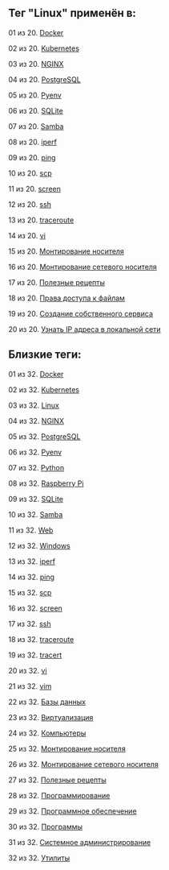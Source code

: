 ## Тег "Linux" применён в:

01 из 20. [Docker](../Компьютеры%20и%20софт/Программы/Docker.md)

02 из 20. [Kubernetes](../Компьютеры%20и%20софт/Программы/Kubernetes.md)

03 из 20. [NGINX](../Компьютеры%20и%20софт/Программы/Nginx.md)

04 из 20. [PostgreSQL](../Компьютеры%20и%20софт/Программы/PostgreSQL.md)

05 из 20. [Pyenv](../Компьютеры%20и%20софт/Программные%20компоненты/pyenv.md)

06 из 20. [SQLite](../Компьютеры%20и%20софт/Программы/SQLite.md)

07 из 20. [Samba](../Компьютеры%20и%20софт/Linux/Samba.md)

08 из 20. [iperf](../Компьютеры%20и%20софт/Утилиты/Iperf.md)

09 из 20. [ping](../Компьютеры%20и%20софт/Утилиты/Ping.md)

10 из 20. [scp](../Компьютеры%20и%20софт/Утилиты/SCP.md)

11 из 20. [screen](../Компьютеры%20и%20софт/Утилиты/Screen.md)

12 из 20. [ssh](../Компьютеры%20и%20софт/Утилиты/SSH.md)

13 из 20. [traceroute](../Компьютеры%20и%20софт/Утилиты/Traceroute.md)

14 из 20. [vi](../Компьютеры%20и%20софт/Утилиты/Vi.md)

15 из 20. [Монтирование носителя](../Компьютеры%20и%20софт/Linux/Монтирование%20носителя.md)

16 из 20. [Монтирование сетевого носителя](../Компьютеры%20и%20софт/Linux/Монтирование%20сетевого%20носителя.md)

17 из 20. [Полезные рецепты](../Компьютеры%20и%20софт/Linux/Полезные%20рецепты%20Linux.md)

18 из 20. [Права доступа к файлам](../Компьютеры%20и%20софт/Linux/Права%20доступа%20к%20файлам.md)

19 из 20. [Создание собственного сервиса](../Компьютеры%20и%20софт/Linux/Создание%20собственного%20сервиса.md)

20 из 20. [Узнать IP адреса в локальной сети](../Компьютеры%20и%20софт/Linux/Узнать%20IP%20адреса%20в%20локальной%20сети.md)

## Близкие теги:

01 из 32. [Docker](./docker.md)

02 из 32. [Kubernetes](./kubernetes.md)

03 из 32. [Linux](./linux.md)

04 из 32. [NGINX](./nginx.md)

05 из 32. [PostgreSQL](./postgresql.md)

06 из 32. [Pyenv](./pyenv.md)

07 из 32. [Python](./python.md)

08 из 32. [Raspberry Pi](./raspberry%20pi.md)

09 из 32. [SQLite](./sqlite.md)

10 из 32. [Samba](./samba.md)

11 из 32. [Web](./web.md)

12 из 32. [Windows](./windows.md)

13 из 32. [iperf](./iperf.md)

14 из 32. [ping](./ping.md)

15 из 32. [scp](./scp.md)

16 из 32. [screen](./screen.md)

17 из 32. [ssh](./ssh.md)

18 из 32. [traceroute](./traceroute.md)

19 из 32. [tracert](./tracert.md)

20 из 32. [vi](./vi.md)

21 из 32. [vim](./vim.md)

22 из 32. [Базы данных](./базы%20данных.md)

23 из 32. [Виртуализация](./виртуализация.md)

24 из 32. [Компьютеры](./компьютеры.md)

25 из 32. [Монтирование носителя](./монтирование%20носителя.md)

26 из 32. [Монтирование сетевого носителя](./монтирование%20сетевого%20носителя.md)

27 из 32. [Полезные рецепты](./полезные%20рецепты.md)

28 из 32. [Программирование](./программирование.md)

29 из 32. [Программное обеспечение](./программное%20обеспечение.md)

30 из 32. [Программы](./программы.md)

31 из 32. [Системное администрирование](./системное%20администрирование.md)

32 из 32. [Утилиты](./утилиты.md)


